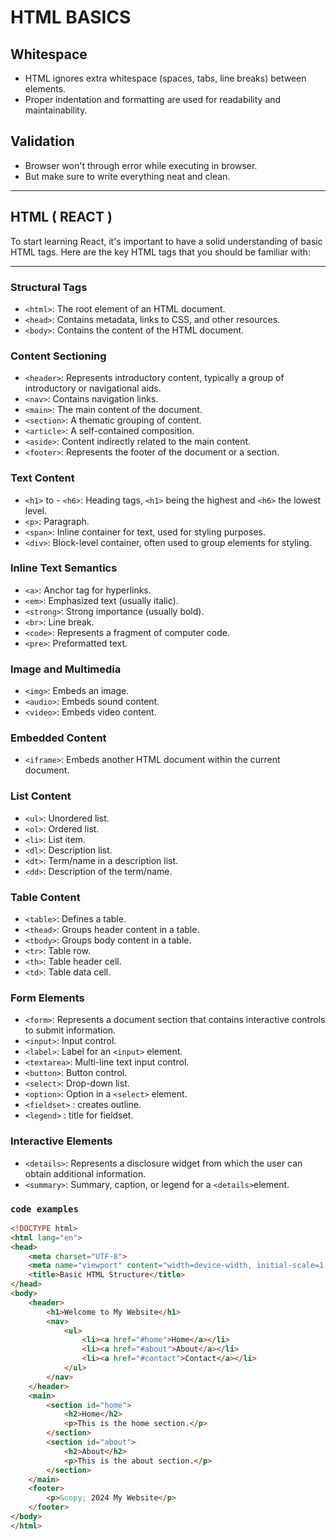 # HTML BASICS

## Whitespace

- HTML ignores  extra whitespace (spaces, tabs, line breaks) between elements.
- Proper indentation and formatting are used for readability and maintainability.

## Validation

- Browser won't through error while executing in browser.
- But make sure to write everything neat and clean.

---

## HTML ( REACT )

To start learning React, it's important to have a solid understanding of basic HTML tags. Here are the key HTML tags that you should be familiar with:

---

### Structural Tags

- `<html>`: The root element of an HTML
document.
- `<head>`: Contains metadata, links to CSS, and other resources.
- `<body>`: Contains the content of the HTML document.

### Content Sectioning

- `<header>`: Represents introductory content, typically a group of introductory or navigational aids.
- `<nav>`: Contains navigation links.
- `<main>`: The main content of the document.
- `<section>`: A thematic grouping of content.
- `<article>`: A self-contained composition.
- `<aside>`: Content indirectly related to the main content.
- `<footer>`: Represents the footer of the document or a section.

### Text Content

- `<h1>` to - `<h6>`: Heading tags, `<h1>` being the highest and `<h6>` the lowest level.
- `<p>`: Paragraph.
- `<span>`: Inline container for text, used for styling purposes.
- `<div>`: Block-level container, often used to group elements for styling.

### Inline Text Semantics

- `<a>`: Anchor tag for hyperlinks.
- `<em>`: Emphasized text (usually italic).
- `<strong>`: Strong importance (usually bold).
- `<br>`: Line break.
- `<code>`: Represents a fragment of computer code.
- `<pre>`: Preformatted text.

### Image and Multimedia

- `<img>`: Embeds an image.
- `<audio>`: Embeds sound content.
- `<video>`: Embeds video content.

### Embedded Content

- `<iframe>`: Embeds another HTML document within the current document.

### List Content

- `<ul>`: Unordered list.
- `<ol>`: Ordered list.
- `<li>`: List item.
- `<dl>`: Description list.
- `<dt>`: Term/name in a description list.
- `<dd>`: Description of the term/name.

### Table Content

- `<table>`: Defines a table.
- `<thead>`: Groups header content in a table.
- `<tbody>`: Groups body content in a table.
- `<tr>`: Table row.
- `<th>`: Table header cell.
- `<td>`: Table data cell.

### Form Elements

- `<form>`: Represents a document section that contains interactive controls to submit information.
- `<input>`: Input control.
- `<label>`: Label for an `<input>` element.
- `<textarea>`: Multi-line text input control.
- `<button>`: Button control.
- `<select>`: Drop-down list.
- `<option>`: Option in a `<select>` element.
- `<fieldset>` : creates outline.
- `<legend>` : title for fieldset.

### Interactive Elements

- `<details>`: Represents a disclosure widget from which the user can obtain additional information.
- `<summary>`: Summary, caption, or legend for a `<details>`element.

### `code examples`

```html
<!DOCTYPE html>
<html lang="en">
<head>
    <meta charset="UTF-8">
    <meta name="viewport" content="width=device-width, initial-scale=1.0">
    <title>Basic HTML Structure</title>
</head>
<body>
    <header>
        <h1>Welcome to My Website</h1>
        <nav>
            <ul>
                <li><a href="#home">Home</a></li>
                <li><a href="#about">About</a></li>
                <li><a href="#contact">Contact</a></li>
            </ul>
        </nav>
    </header>
    <main>
        <section id="home">
            <h2>Home</h2>
            <p>This is the home section.</p>
        </section>
        <section id="about">
            <h2>About</h2>
            <p>This is the about section.</p>
        </section>
    </main>
    <footer>
        <p>&copy; 2024 My Website</p>
    </footer>
</body>
</html>
```
